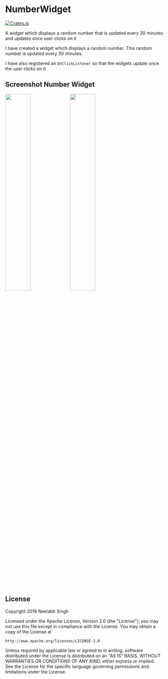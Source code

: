 # NumberWidget

[![Crates.io](https://img.shields.io/crates/l/rustc-serialize.svg?maxAge=2592000)]()

A widget which displays a random number that is updated every 30 minutes and updates once user clicks on it<br>

I have created a widget which displays a random number. This random number is updated every 30 minutes.<br> 

I have also registered an `OnClickListener` so that the widgets update once the user clicks on it.<br>

## Screenshot Number Widget

<img width="40%" src="https://user-images.githubusercontent.com/16917821/39574605-7507721a-4ef5-11e8-9b0e-dbd5cb5a414c.png" />       <img width="40%" src="https://user-images.githubusercontent.com/16917821/39574725-d18a04bc-4ef5-11e8-82a0-140e79196541.png" />

## License

Copyright 2018 Neelabh Singh

Licensed under the Apache License, Version 2.0 (the "License");
you may not use this file except in compliance with the License.
You may obtain a copy of the License at

    http://www.apache.org/licenses/LICENSE-2.0

Unless required by applicable law or agreed to in writing, software
distributed under the License is distributed on an "AS IS" BASIS,
WITHOUT WARRANTIES OR CONDITIONS OF ANY KIND, either express or implied.
See the License for the specific language governing permissions and
limitations under the License.
